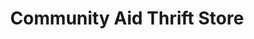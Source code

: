 ---
title: "Community Aid Thrift Store"
url: /lancaster/community-aid-thrift-store/
shop: Gebrauchtwaren
---